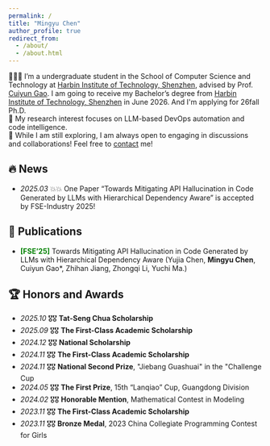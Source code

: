 ```yaml
---
permalink: /
title: "Mingyu Chen"
author_profile: true
redirect_from: 
  - /about/
  - /about.html
---
```


<div style="margin-bottom: -1px;">
👩🏻‍💻 I’m a undergraduate student in the School of Computer Science and Technology at <a href="http://cs.hitsz.edu.cn/">Harbin Institute of Technology, Shenzhen</a>, advised by Prof. <a href="https://cuiyungao.github.io/">Cuiyun Gao</a>.  I am going to receive my Bachelor’s degree from <a href="http://cs.hitsz.edu.cn/">Harbin Institute of Technology, Shenzhen</a> in June 2026.   And I'm applying for 26fall Ph.D.
</div>

<div style="margin-bottom: -1px;">
🧠 My research interest focuses on LLM-based DevOps automation and code intelligence.
</div>

<div>
📮 While I am still exploring, I am always open to engaging in discussions and collaborations! Feel free to <a href="mailto:mingyuchen8248@gmail.com">contact</a> me!
</div>


## 🔥 News

- *2025.03* 💥💥 One Paper “Towards Mitigating API Hallucination in Code Generated by LLMs with Hierarchical Dependency Aware” is accepted by FSE-Industry 2025!

📝 Publications 
------

* **<span style="color: green;">[FSE’25]</span>** Towards Mitigating API Hallucination in Code Generated by LLMs with Hierarchical Dependency Aware
  (Yujia Chen, **Mingyu Chen**, Cuiyun Gao*, Zhihan Jiang, Zhongqi Li, Yuchi Ma.)

🏆 Honors and Awards 
------

* *2025.10* 🎖️🎖️ **Tat-Seng Chua Scholarship**
* *2025.09* 🎖️🎖️ **The First-Class Academic Scholarship**
* *2024.12* 🎖️🎖️ **National Scholarship**
* *2024.11* 🎖️🎖️ **The First-Class Academic Scholarship**
* *2024.11* 🎖️🎖️ **National Second Prize**,  "Jiebang Guashuai" in the "Challenge Cup
* *2024.05* 🎖️🎖️ **The First Prize**, 15th “Lanqiao” Cup, Guangdong Division
* *2024.02* 🎖️🎖️ **Honorable Mention**, Mathematical Contest in Modeling
* *2023.11* 🎖️🎖️ **The First-Class Academic Scholarship**
* *2023.11* 🎖️🎖️ **Bronze Medal**, 2023 China Collegiate Programming Contest for Girls
